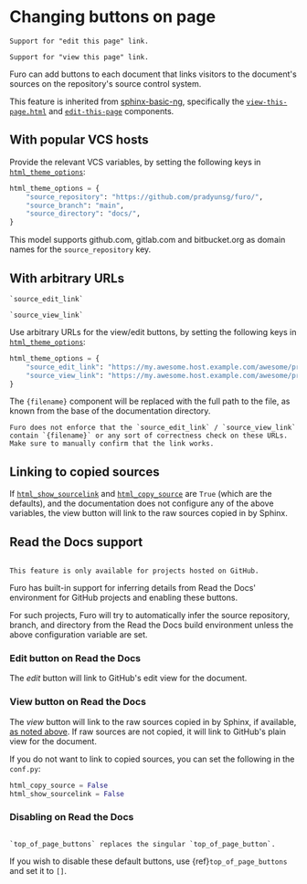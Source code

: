 # Changing buttons on page

```{versionadded} 2022.02.14
Support for "edit this page" link.
```

```{versionadded} 2024.05.06
Support for "view this page" link.
```

Furo can add buttons to each document that links visitors to the document's sources on the repository's source control system.

This feature is inherited from [sphinx-basic-ng](https://sphinx-basic-ng.readthedocs.io/en/latest/), specifically the [`view-this-page.html`](https://sphinx-basic-ng.readthedocs.io/en/latest/usage/components/view-this-page/) and [`edit-this-page`](https://sphinx-basic-ng.readthedocs.io/en/latest/usage/components/edit-this-page/) components.

## With popular VCS hosts

Provide the relevant VCS variables, by setting the following keys in [`html_theme_options`][sphinx-html_theme_options]:

```python
html_theme_options = {
    "source_repository": "https://github.com/pradyunsg/furo/",
    "source_branch": "main",
    "source_directory": "docs/",
}
```

This model supports github.com, gitlab.com and bitbucket.org as domain names for the `source_repository` key.

## With arbitrary URLs

```{versionadded} 2022.09.29
`source_edit_link`
```

```{versionadded} 2024.05.06
`source_view_link`
```

Use arbitrary URLs for the view/edit buttons, by setting the following keys in [`html_theme_options`][sphinx-html_theme_options]:

```python
html_theme_options = {
    "source_edit_link": "https://my.awesome.host.example.com/awesome/project/edit/{filename}",
    "source_view_link": "https://my.awesome.host.example.com/awesome/project/view/{filename}",
}
```

The `{filename}` component will be replaced with the full path to the file, as known from the base of the documentation directory.

```{important}
Furo does not enforce that the `source_edit_link` / `source_view_link` contain `{filename}` or any sort of correctness check on these URLs. Make sure to manually confirm that the link works.
```

## Linking to copied sources

If [`html_show_sourcelink`](https://www.sphinx-doc.org/en/master/usage/configuration.html#confval-html_show_sourcelink) and [`html_copy_source`](https://www.sphinx-doc.org/en/master/usage/configuration.html#confval-html_copy_source) are `True` (which are the defaults), and the documentation does not configure any of the above variables, the view button will link to the raw sources copied in by Sphinx.

## Read the Docs support

```{versionadded} 2022.02.14

```

```{note}
This feature is only available for projects hosted on GitHub.
```

Furo has built-in support for inferring details from Read the Docs' environment for GitHub projects and enabling these buttons.

For such projects, Furo will try to automatically infer the source repository, branch, and directory from the Read the Docs build environment unless the above configuration variable are set.

### Edit button on Read the Docs

The _edit_ button will link to GitHub's edit view for the document.

### View button on Read the Docs

The _view_ button will link to the raw sources copied in by Sphinx, if available, [as noted above](#linking-to-copied-sources). If raw sources are not copied, it will link to GitHub's plain view for the document.

If you do not want to link to copied sources, you can set the following in the `conf.py`:

```python
html_copy_source = False
html_show_sourcelink = False
```

### Disabling on Read the Docs

```{versionadded} 2022.06.04

```

```{versionchanged} 2024.05.06
`top_of_page_buttons` replaces the singular `top_of_page_button`.
```

If you wish to disable these default buttons, use {ref}`top_of_page_buttons` and set it to `[]`.

[sphinx-html_theme_options]: https://www.sphinx-doc.org/en/master/usage/configuration.html#confval-html_theme_options
